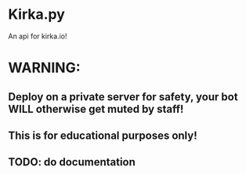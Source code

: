 # Kirka.py
An api for kirka.io!

# WARNING:
## Deploy on a private server for safety, your bot **WILL** otherwise get muted by staff!
## This is for educational purposes only!

## TODO: do documentation